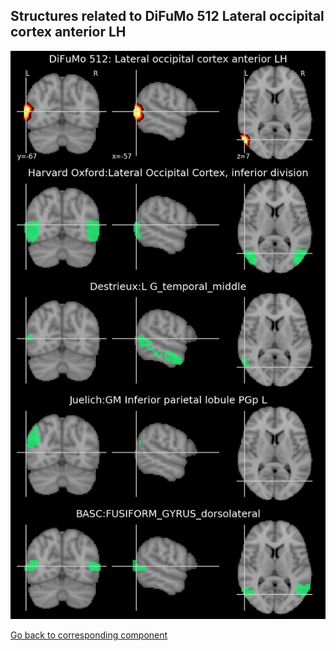 


## Structures related to DiFuMo 512 Lateral occipital cortex anterior LH

![243](243.jpg "Structures related to DiFuMo 512 Lateral occipital cortex anterior LH")

[Go back to corresponding component](https://parietal-inria.github.io/DiFuMo/512/html/243.html)